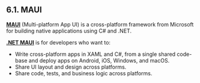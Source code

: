 ## 6.1. MAUI

[__MAUI__](https://dotnet.microsoft.com/en-us/apps/maui) (Multi-platform App UI) is a cross-platform framework from Microsoft for building native applications using C# and .NET. 

[__.NET MAUI__](https://learn.microsoft.com/ro-ro/dotnet/maui/what-is-maui?view=net-maui-9.0) is for developers who want to:
* Write cross-platform apps in XAML and C#, from a single shared code-base and deploy apps on Android, iOS, Windows, and macOS.
* Share UI layout and design across platforms.
* Share code, tests, and business logic across platforms.
